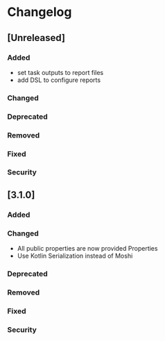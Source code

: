 # Changelog

## [Unreleased]

### Added
- set task outputs to report files
- add DSL to configure reports

### Changed

### Deprecated

### Removed

### Fixed

### Security

## [3.1.0]

### Added

### Changed

- All public properties are now provided Properties
- Use Kotlin Serialization instead of Moshi

### Deprecated

### Removed

### Fixed

### Security
